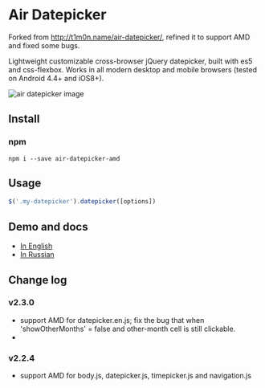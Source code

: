 # Air Datepicker

Forked from http://t1m0n.name/air-datepicker/, refined it to support AMD and fixed some bugs. 

Lightweight customizable cross-browser jQuery datepicker, built with es5 and css-flexbox. Works in all modern desktop and mobile browsers (tested on Android 4.4+ and iOS8+).

![air datepicker image](https://github.com/t1m0n/air-datepicker/raw/master/docs/img/promo-img-time.png)

## Install

### npm
```
npm i --save air-datepicker-amd
```

## Usage
```javascript
$('.my-datepicker').datepicker([options])
```

## Demo and docs
* [In English](http://t1m0n.name/air-datepicker/docs/)
* [In Russian](http://t1m0n.name/air-datepicker/docs/index-ru.html)

## Change log

### v2.3.0
* support AMD for datepicker.en.js; fix the bug that when 'showOtherMonths' = false and other-month cell is still clickable.
* 
### v2.2.4
* support AMD for body.js, datepicker.js, timepicker.js and navigation.js

